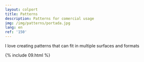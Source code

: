 ```yaml
---
layout: colport
title: Patterns
description: Patterns for comercial usage 
img: /img/patterns/portada.jpg
lang: en
ref: '150'
---
```


I love creating patterns that can fit in multiple surfaces and formats

{% include 09.html %}

